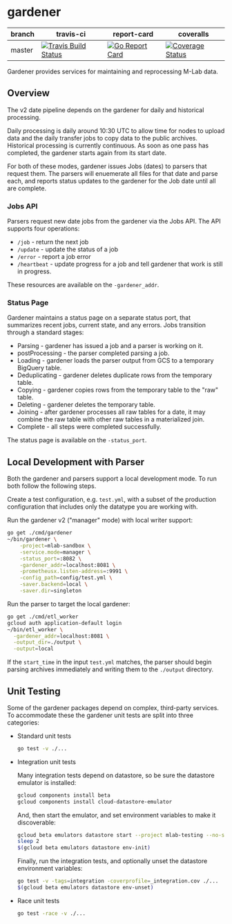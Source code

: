 # gardener

| branch | travis-ci | report-card | coveralls |
|--------|-----------|-----------|-------------|
| master | [![Travis Build Status](https://travis-ci.org/m-lab/etl-gardener.svg?branch=master)](https://travis-ci.org/m-lab/etl-gardener) | [![Go Report Card](https://goreportcard.com/badge/github.com/m-lab/etl-gardener)](https://goreportcard.com/report/github.com/m-lab/etl-gardener) | [![Coverage Status](https://coveralls.io/repos/m-lab/etl-gardener/badge.svg?branch=master)](https://coveralls.io/github/m-lab/etl-gardener?branch=master) |

Gardener provides services for maintaining and reprocessing M-Lab data.

## Overview

The v2 date pipeline depends on the gardener for daily and historical
processing.

Daily processing is daily around 10:30 UTC to allow time for nodes to upload
data and the daily transfer jobs to copy data to the public archives.
Historical processing is currently continuous. As soon as one pass has
completed, the gardener starts again from its start date.

For both of these modes, gardener issues Jobs (dates) to parsers that request
them. The parsers will enuemerate all files for that date and parse each, and
reports status updates to the gardener for the Job date until all are complete.

### Jobs API

Parsers request new date jobs from the gardener via the Jobs API. The API
supports four operations:

* `/job` - return the next job
* `/update` - update the status of a job
* `/error` - report a job error
* `/heartbeat` - update progress for a job and tell gardener that work is
  still in progress.

These resources are available on the `-gardener_addr`.

### Status Page

Gardener maintains a status page on a separate status port, that summarizes
recent jobs, current state, and any errors. Jobs transition through a standard
stages:

* Parsing - gardener has issued a job and a parser is working on it.
* postProcessing - the parser completed parsing a job.
* Loading - gardener loads the parser output from GCS to a temporary BigQuery table.
* Deduplicating - gardener deletes duplicate rows from the temporary table.
* Copying - gardener copies rows from the temporary table to the "raw" table.
* Deleting - gardener deletes the temporary table.
* Joining - after gardener processes all raw tables for a date, it may combine
  the raw table with other raw tables in a materialized join.
* Complete - all steps were completed successfully.

The status page is available on the `-status_port`.

## Local Development with Parser

Both the gardener and parsers support a local development mode. To run both
follow the following steps.

Create a test configuration, e.g. `test.yml`, with a subset of the production
configuration that includes only the datatype you are working with.

Run the gardener v2 ("manager" mode) with local writer support:

```sh
go get ./cmd/gardener
~/bin/gardener \
    -project=mlab-sandbox \
    -service.mode=manager \
    -status_port=:8082 \
    -gardener_addr=localhost:8081 \
    -prometheusx.listen-address=:9991 \
    -config_path=config/test.yml \
    -saver.backend=local \
    -saver.dir=singleton
```

Run the parser to target the local gardener:

```sh
go get ./cmd/etl_worker
gcloud auth application-default login
~/bin/etl_worker \
  -gardener_addr=localhost:8081 \
  -output_dir=./output \
  -output=local
```

If the `start_time` in the input `test.yml` matches, the parser should begin
parsing archives immediately and writing them to the `./output` directory.

## Unit Testing

Some of the gardener packages depend on complex, third-party services. To
accommodate these the gardener unit tests are split into three categories:

* Standard unit tests

  ```sh
  go test -v ./...
  ```

* Integration unit tests

  Many integration tests depend on datastore, so be sure the datastore emulator
  is installed:

  ```sh
  gcloud components install beta
  gcloud components install cloud-datastore-emulator
  ```

  And, then start the emulator, and set environment variables to make it
  discoverable:

  ```sh
  gcloud beta emulators datastore start --project mlab-testing --no-store-on-disk &
  sleep 2
  $(gcloud beta emulators datastore env-init)
  ```

  Finally, run the integration tests, and optionally unset the datastore
  environment variables:

  ```sh
  go test -v -tags=integration -coverprofile=_integration.cov ./...
  $(gcloud beta emulators datastore env-unset)
  ```

* Race unit tests

  ```sh
  go test -race -v ./...
  ```
